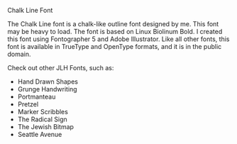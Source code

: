 Chalk Line Font

The Chalk Line font is a chalk-like outline font designed by me. This font may be heavy to load. The font is based on Linux Biolinum Bold. I created this font using Fontographer 5 and Adobe Illustrator. Like all other fonts, this font is available in TrueType and OpenType formats, and it is in the public domain.

Check out other JLH Fonts, such as:

- Hand Drawn Shapes
- Grunge Handwriting
- Portmanteau
- Pretzel
- Marker Scribbles
- The Radical Sign
- The Jewish Bitmap
- Seattle Avenue